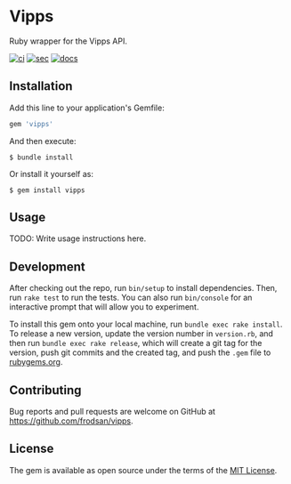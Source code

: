 # Vipps

Ruby wrapper for the Vipps API.

[![ci](https://github.com/frodsan/vipps/actions/workflows/ci.yml)](https://github.com/frodsan/vipps/actions/workflows/ci.yml/badge.svg)
[![sec](https://github.com/frodsan/vipps/actions/workflows/sec.yml)](https://github.com/frodsan/vipps/actions/workflows/sec.yml/badge.svg)
[![docs](http://img.shields.io/badge/yard-docs-blue.svg)](https://rubydoc.info/github/frodsan/vipps/main)

## Installation

Add this line to your application's Gemfile:

```ruby
gem 'vipps'
```

And then execute:

    $ bundle install

Or install it yourself as:

    $ gem install vipps

## Usage

TODO: Write usage instructions here.

## Development

After checking out the repo, run `bin/setup` to install dependencies. Then, run `rake test` to run the tests. You can also run `bin/console` for an interactive prompt that will allow you to experiment.

To install this gem onto your local machine, run `bundle exec rake install`. To release a new version, update the version number in `version.rb`, and then run `bundle exec rake release`, which will create a git tag for the version, push git commits and the created tag, and push the `.gem` file to [rubygems.org](https://rubygems.org).

## Contributing

Bug reports and pull requests are welcome on GitHub at https://github.com/frodsan/vipps.

## License

The gem is available as open source under the terms of the [MIT License](https://opensource.org/licenses/MIT).
